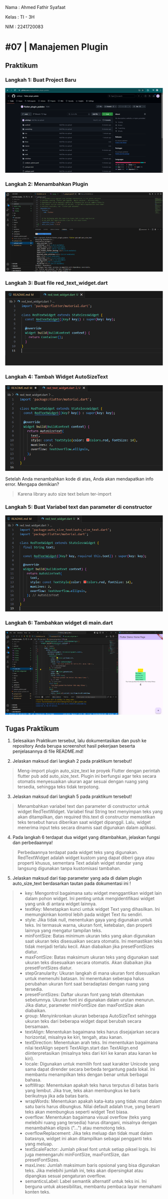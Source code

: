 Nama    : Ahmed Fathir Syafaat

Kelas   : TI - 3H

NIM     : 2241720083

# #07 | Manajemen Plugin

## Praktikum

### Langkah 1: Buat Project Baru
![alt text](assets/img/L1.png)

### Langkah 2: Menambahkan Plugin
![alt text](assets/img/L2.png)

### Langkah 3: Buat file red_text_widget.dart
![alt text](assets/img/L3.png)

### Langkah 4: Tambah Widget AutoSizeText
![alt text](assets/img/L4.png)

Setelah Anda menambahkan kode di atas, Anda akan mendapatkan info error. Mengapa demikian?

> Karena library auto size text belum ter-import

### Langkah 5: Buat Variabel text dan parameter di constructor
![alt text](assets/img/L5.png)

### Langkah 6: Tambahkan widget di main.dart
![alt text](assets/img/L6.png)

## Tugas Praktikum
1. Selesaikan Praktikum tersebut, lalu dokumentasikan dan push ke repository Anda berupa screenshot hasil pekerjaan beserta penjelasannya di file README.md!

2. Jelaskan maksud dari langkah 2 pada praktikum tersebut!
> Meng-import plugin auto_size_text ke proyek Flutter dengan perintah flutter pub add auto_size_text. Plugin ini berfungsi agar teks secara otomatis menyesuaikan ukuran agar sesuai dengan ruang yang tersedia, sehingga teks tidak terpotong.

3. Jelaskan maksud dari langkah 5 pada praktikum tersebut!
> Menambahkan variabel text dan parameter di constructor untuk widget RedTextWidget. Variabel final String text menyimpan teks yang akan ditampilkan, dan required this.text di constructor memastikan teks tersebut harus diberikan saat widget dipanggil. Lalu, widget menerima input teks secara dinamis saat digunakan dalam aplikasi.

4. Pada langkah 6 terdapat dua widget yang ditambahkan, jelaskan fungsi dan perbedaannya!
> Perbedaannya terdapat pada widget teks yang digunakan. RedTextWidget adalah widget kustom yang dapat diberi gaya atau properti khusus, sementara Text adalah widget standar yang langsung digunakan tanpa kustomisasi tambahan.

5. Jelaskan maksud dari tiap parameter yang ada di dalam plugin auto_size_text berdasarkan tautan pada dokumentasi ini !
> - key: Mengontrol bagaimana satu widget menggantikan widget lain dalam pohon widget. Ini penting untuk mengidentifikasi widget yang unik di antara widget lainnya.
> - textKey: Menetapkan kunci untuk widget Text yang dihasilkan. Ini memungkinkan kontrol lebih pada widget Text itu sendiri.
> - style: Jika tidak null, menentukan gaya yang digunakan untuk teks. Ini termasuk warna, ukuran font, ketebalan, dan properti lainnya yang mengatur tampilan teks.
> - minFontSize: Batas minimum ukuran teks yang akan digunakan saat ukuran teks disesuaikan secara otomatis. Ini memastikan teks tidak menjadi terlalu kecil. Akan diabaikan jika presetFontSizes diatur.
> - maxFontSize: Batas maksimum ukuran teks yang digunakan saat ukuran teks disesuaikan secara otomatis. Akan diabaikan jika presetFontSizes diatur.
> - stepGranularity: Ukuran langkah di mana ukuran font disesuaikan untuk memenuhi batasan. Ini menentukan seberapa halus perubahan ukuran font saat beradaptasi dengan ruang yang tersedia.
> - presetFontSizes: Daftar ukuran font yang telah ditentukan sebelumnya. Ukuran font ini digunakan dalam urutan menurun. Jika diatur, parameter minFontSize dan maxFontSize akan diabaikan.
> - group: Menyinkronkan ukuran beberapa AutoSizeText sehingga ukuran teks dari beberapa widget dapat berubah secara bersamaan.
> - textAlign: Menentukan bagaimana teks harus disejajarkan secara horizontal, misalnya ke kiri, tengah, atau kanan.
> - textDirection: Menentukan arah teks. Ini menentukan bagaimana nilai textAlign seperti TextAlign.start dan TextAlign.end diinterpretasikan (misalnya teks dari kiri ke kanan atau kanan ke kiri).
> - locale: Digunakan untuk memilih font saat karakter Unicode yang sama dapat dirender secara berbeda tergantung pada lokal. Ini membantu menampilkan teks dengan benar untuk berbagai bahasa.
> - softWrap: Menentukan apakah teks harus terputus di batas baris yang lembut. Jika true, teks akan membungkus ke baris berikutnya jika ada batas baris.
> - wrapWords: Menentukan apakah kata-kata yang tidak muat dalam satu baris harus dibungkus. Nilai default adalah true, yang berarti teks akan membungkus seperti widget Text biasa.
> - overflow: Menentukan bagaimana visual overflow (teks yang melebihi ruang yang tersedia) harus ditangani, misalnya dengan menambahkan elipsis ("...") atau memotong teks.
> - overflowReplacement: Jika teks meluap dan tidak muat dalam batasnya, widget ini akan ditampilkan sebagai pengganti teks yang meluap.
> - textScaleFactor: Jumlah piksel font untuk setiap piksel logis. Ini juga memengaruhi minFontSize, maxFontSize, dan presetFontSizes.
> - maxLines: Jumlah maksimum baris opsional yang bisa digunakan teks. Jika melebihi jumlah ini, teks akan dipersingkat atau dipangkas sesuai pengaturan overflow.
> - semanticsLabel: Label semantik alternatif untuk teks ini. Ini berguna untuk aksesibilitas, membantu pembaca layar memahami konten teks.